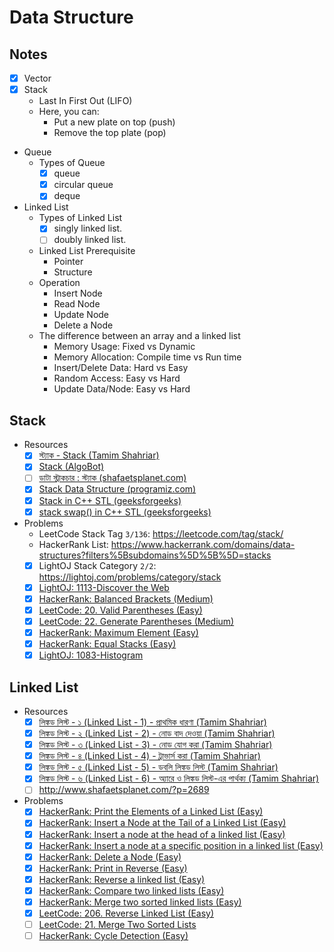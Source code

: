 # Data Structure

## Notes

-   [x] Vector
-   [x] Stack
    -   Last In First Out (LIFO)
    -   Here, you can:
        -   Put a new plate on top (push)
        -   Remove the top plate (pop)
-   Queue
    -   Types of Queue
        -   [x] queue
        -   [x] circular queue
        -   [x] deque
-   Linked List
    -   Types of Linked List
        -   [x] singly linked list.
        -   [ ] doubly linked list.
    -   Linked List Prerequisite
        -   Pointer
        -   Structure
    -   Operation
        -   Insert Node
        -   Read Node
        -   Update Node
        -   Delete a Node
    -   The difference between an array and a linked list
        -   Memory Usage: Fixed vs Dynamic
        -   Memory Allocation: Compile time vs Run time
        -   Insert/Delete Data: Hard vs Easy
        -   Random Access: Easy vs Hard
        -   Update Data/Node: Easy vs Hard

## Stack

-   Resources
    -   [x] [স্ট্যাক - Stack (Tamim Shahriar)](https://youtu.be/-8JxL-dXg6w)
    -   [x] [Stack (AlgoBot)](https://youtu.be/3gwBZwsa_ik)
    -   [ ] [ডাটা স্ট্রাকচার : স্ট্যাক (shafaetsplanet.com)](http://www.shafaetsplanet.com/?p=2342)
    -   [x] [Stack Data Structure (programiz.com)](https://www.programiz.com/dsa/stack)
    -   [x] [Stack in C++ STL (geeksforgeeks)](https://www.geeksforgeeks.org/stack-in-cpp-stl/)
    -   [x] [stack swap() in C++ STL (geeksforgeeks)](https://www.geeksforgeeks.org/stack-swap-in-c-stl)
-   Problems
    -   LeetCode Stack Tag `3/136`: https://leetcode.com/tag/stack/
    -   HackerRank List: https://www.hackerrank.com/domains/data-structures?filters%5Bsubdomains%5D%5B%5D=stacks
    -   [x] LightOJ Stack Category `2/2`: https://lightoj.com/problems/category/stack
    -   [x] [LightOJ: 1113-Discover the Web](https://lightoj.com/problem/discover-the-web)
    -   [x] [HackerRank: Balanced Brackets (Medium)](https://www.hackerrank.com/challenges/balanced-brackets)
    -   [x] [LeetCode: 20. Valid Parentheses (Easy)](https://leetcode.com/problems/valid-parentheses/)
    -   [x] [LeetCode: 22. Generate Parentheses (Medium)](https://leetcode.com/problems/generate-parentheses)
    -   [x] [HackerRank: Maximum Element (Easy)](https://www.hackerrank.com/challenges/maximum-element)
    -   [x] [HackerRank: Equal Stacks (Easy)](https://www.hackerrank.com/challenges/equal-stacks/problem)
    -   [x] [LightOJ: 1083-Histogram](https://lightoj.com/problem/histogram)

## Linked List

-   Resources
    -   [x] [লিঙ্কড লিস্ট - ১ (Linked List - 1) - প্রাথমিক ধারণা (Tamim Shahriar)](https://youtu.be/k3wD1KtP8EE)
    -   [x] [লিঙ্কড লিস্ট - ২ (Linked List - 2) - নোড বাদ দেওয়া (Tamim Shahriar)](https://youtu.be/rBc-CApEe3s)
    -   [x] [লিঙ্কড লিস্ট - ৩ (Linked List - 3) - নোড যোগ করা (Tamim Shahriar)](https://youtu.be/VLd6EnfUuWU)
    -   [x] [লিঙ্কড লিস্ট - ৪ (Linked List - 4) - ট্রাভার্স করা (Tamim Shahriar)](https://youtu.be/XLBBmEUILi4)
    -   [x] [লিঙ্কড লিস্ট - ৫ (Linked List - 5) - ডবলি লিঙ্কড লিস্ট (Tamim Shahriar)](https://youtu.be/kyuPR9SqvDY)
    -   [x] [লিঙ্কড লিস্ট - ৬ (Linked List - 6) - অ্যারে ও লিঙ্কড লিস্ট-এর পার্থক্য (Tamim Shahriar)](https://youtu.be/DKpe5gsySag)
    -   [ ] http://www.shafaetsplanet.com/?p=2689
-   Problems
    -   [x] [HackerRank: Print the Elements of a Linked List (Easy)](https://www.hackerrank.com/challenges/print-the-elements-of-a-linked-list)
    -   [x] [HackerRank: Insert a Node at the Tail of a Linked List (Easy)](https://www.hackerrank.com/challenges/insert-a-node-at-the-tail-of-a-linked-list)
    -   [x] [HackerRank: Insert a node at the head of a linked list (Easy)](https://www.hackerrank.com/challenges/insert-a-node-at-the-head-of-a-linked-list)
    -   [x] [HackerRank: Insert a node at a specific position in a linked list (Easy)](https://www.hackerrank.com/challenges/insert-a-node-at-a-specific-position-in-a-linked-list)
    -   [x] [HackerRank: Delete a Node (Easy)](https://www.hackerrank.com/challenges/delete-a-node-from-a-linked-list)
    -   [x] [HackerRank: Print in Reverse (Easy)](https://www.hackerrank.com/challenges/print-the-elements-of-a-linked-list-in-reverse)
    -   [x] [HackerRank: Reverse a linked list (Easy)](https://www.hackerrank.com/challenges/reverse-a-linked-list)
    -   [x] [HackerRank: Compare two linked lists (Easy)](https://www.hackerrank.com/challenges/compare-two-linked-lists)
    -   [x] [HackerRank: Merge two sorted linked lists (Easy)](https://www.hackerrank.com/challenges/merge-two-sorted-linked-lists)
    -   [x] [LeetCode: 206. Reverse Linked List (Easy)](https://leetcode.com/problems/reverse-linked-list/)
    -   [ ] [LeetCode: 21. Merge Two Sorted Lists](https://leetcode.com/problems/merge-two-sorted-lists)
    -   [ ] [HackerRank: Cycle Detection (Easy)](https://www.hackerrank.com/challenges/detect-whether-a-linked-list-contains-a-cycle)
